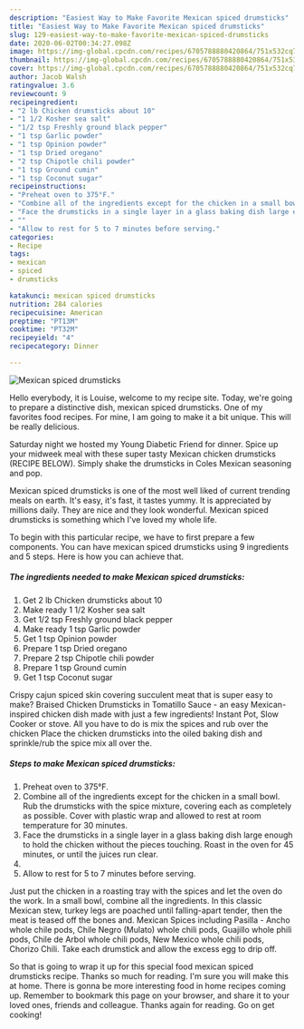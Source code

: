 ```yaml
---
description: "Easiest Way to Make Favorite Mexican spiced drumsticks"
title: "Easiest Way to Make Favorite Mexican spiced drumsticks"
slug: 129-easiest-way-to-make-favorite-mexican-spiced-drumsticks
date: 2020-06-02T00:34:27.098Z
image: https://img-global.cpcdn.com/recipes/6705788880420864/751x532cq70/mexican-spiced-drumsticks-recipe-main-photo.jpg
thumbnail: https://img-global.cpcdn.com/recipes/6705788880420864/751x532cq70/mexican-spiced-drumsticks-recipe-main-photo.jpg
cover: https://img-global.cpcdn.com/recipes/6705788880420864/751x532cq70/mexican-spiced-drumsticks-recipe-main-photo.jpg
author: Jacob Walsh
ratingvalue: 3.6
reviewcount: 9
recipeingredient:
- "2 lb Chicken drumsticks about 10"
- "1 1/2 Kosher sea salt"
- "1/2 tsp Freshly ground black pepper"
- "1 tsp Garlic powder"
- "1 tsp Opinion powder"
- "1 tsp Dried oregano"
- "2 tsp Chipotle chili powder"
- "1 tsp Ground cumin"
- "1 tsp Coconut sugar"
recipeinstructions:
- "Preheat oven to 375°F."
- "Combine all of the ingredients except for the chicken in a small bowl. Rub the drumsticks with the spice mixture, covering each as completely as possible. Cover with plastic wrap and allowed to rest at room temperature for 30 minutes."
- "Face the drumsticks in a single layer in a glass baking dish large enough to hold the chicken without the pieces touching. Roast in the oven for 45 minutes, or until the juices run clear."
- ""
- "Allow to rest for 5 to 7 minutes before serving."
categories:
- Recipe
tags:
- mexican
- spiced
- drumsticks

katakunci: mexican spiced drumsticks 
nutrition: 284 calories
recipecuisine: American
preptime: "PT13M"
cooktime: "PT32M"
recipeyield: "4"
recipecategory: Dinner

---
```



![Mexican spiced drumsticks](https://img-global.cpcdn.com/recipes/6705788880420864/751x532cq70/mexican-spiced-drumsticks-recipe-main-photo.jpg)

Hello everybody, it is Louise, welcome to my recipe site. Today, we're going to prepare a distinctive dish, mexican spiced drumsticks. One of my favorites food recipes. For mine, I am going to make it a bit unique. This will be really delicious.

Saturday night we hosted my Young Diabetic Friend for dinner. Spice up your midweek meal with these super tasty Mexican chicken drumsticks (RECIPE BELOW). Simply shake the drumsticks in Coles Mexican seasoning and pop.

Mexican spiced drumsticks is one of the most well liked of current trending meals on earth. It's easy, it's fast, it tastes yummy. It is appreciated by millions daily. They are nice and they look wonderful. Mexican spiced drumsticks is something which I've loved my whole life.


To begin with this particular recipe, we have to first prepare a few components. You can have mexican spiced drumsticks using 9 ingredients and 5 steps. Here is how you can achieve that.

##### The ingredients needed to make Mexican spiced drumsticks:

1. Get 2 lb Chicken drumsticks about 10
1. Make ready 1 1/2 Kosher sea salt
1. Get 1/2 tsp Freshly ground black pepper
1. Make ready 1 tsp Garlic powder
1. Get 1 tsp Opinion powder
1. Prepare 1 tsp Dried oregano
1. Prepare 2 tsp Chipotle chili powder
1. Prepare 1 tsp Ground cumin
1. Get 1 tsp Coconut sugar


Crispy cajun spiced skin covering succulent meat that is super easy to make? Braised Chicken Drumsticks in Tomatillo Sauce - an easy Mexican-inspired chicken dish made with just a few ingredients! Instant Pot, Slow Cooker or stove. All you have to do is mix the spices and rub over the chicken Place the chicken drumsticks into the oiled baking dish and sprinkle/rub the spice mix all over the. 

##### Steps to make Mexican spiced drumsticks:

1. Preheat oven to 375°F.
1. Combine all of the ingredients except for the chicken in a small bowl. Rub the drumsticks with the spice mixture, covering each as completely as possible. Cover with plastic wrap and allowed to rest at room temperature for 30 minutes.
1. Face the drumsticks in a single layer in a glass baking dish large enough to hold the chicken without the pieces touching. Roast in the oven for 45 minutes, or until the juices run clear.
1. 
1. Allow to rest for 5 to 7 minutes before serving.


Just put the chicken in a roasting tray with the spices and let the oven do the work. In a small bowl, combine all the ingredients. In this classic Mexican stew, turkey legs are poached until falling-apart tender, then the meat is teased off the bones and. Mexican Spices including Pasilla - Ancho whole chile pods, Chile Negro (Mulato) whole chili pods, Guajillo whole phili pods, Chile de Arbol whole chili pods, New Mexico whole chili pods, Chorizo Chili. Take each drumstick and allow the excess egg to drip off. 

So that is going to wrap it up for this special food mexican spiced drumsticks recipe. Thanks so much for reading. I'm sure you will make this at home. There is gonna be more interesting food in home recipes coming up. Remember to bookmark this page on your browser, and share it to your loved ones, friends and colleague. Thanks again for reading. Go on get cooking!
